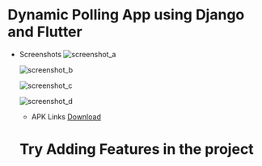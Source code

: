 # Dynamic Polling App using Django and Flutter

* Screenshots
  ![screenshot_a](https://github.com/flutterninja9/Projects/blob/master/Dynamic%20Graphical%20Polling%20App/Screenshots/Screenshot_1600689737.png)
  
  ![screenshot_b](https://github.com/flutterninja9/Projects/blob/master/Dynamic%20Graphical%20Polling%20App/Screenshots/Screenshot_1600689748.png)
  
  ![screenshot_c](https://github.com/flutterninja9/Projects/blob/master/Dynamic%20Graphical%20Polling%20App/Screenshots/Screenshot_1600689755.png)
  
  ![screenshot_d](https://github.com/flutterninja9/Projects/blob/master/Dynamic%20Graphical%20Polling%20App/Screenshots/Screenshot_1600689760.png)
  
  * APK Links
  [Download](https://github.com/flutterninja9/Projects/blob/master/Dynamic%20Graphical%20Polling%20App/APK/app-release.apk)
  
  
  
  # Try Adding Features in the project

